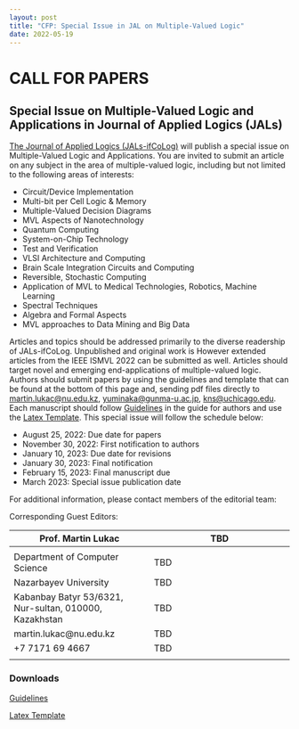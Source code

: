 ```yaml
---
layout: post
title: "CFP: Special Issue in JAL on Multiple-Valued Logic"
date: 2022-05-19
---
```



<h1>CALL FOR PAPERS</h1>

<h2>Special Issue on Multiple-Valued Logic and Applications in Journal of Applied Logics  (JALs)</h2>

[The Journal of Applied Logics (JALs-ifCoLog)](https://www.collegepublications.co.uk/ifcolog/) will publish a special issue on Multiple-Valued Logic and Applications. You are invited to submit an article on any subject in the area of multiple-valued logic, including but not limited to the following areas of interests:

- Circuit/Device Implementation    
- Multi-bit per Cell Logic & Memory
- Multiple-Valued Decision Diagrams
- MVL Aspects of Nanotechnology
- Quantum Computing
- System-on-Chip Technology
- Test and Verification
- VLSI Architecture and Computing
- Brain Scale Integration Circuits and Computing
- Reversible, Stochastic Computing
- Application of MVL to Medical Technologies, Robotics, Machine Learning
- Spectral Techniques
- Algebra and Formal Aspects
- MVL approaches to Data Mining and Big Data

Articles and topics should be addressed primarily to the diverse readership of JALs-ifCoLog. Unpublished and original work is However extended articles from the IEEE ISMVL 2022 can be submitted as well. Articles should target novel and emerging end-applications of multiple-valued logic. Authors should submit papers by using the guidelines and template that can be found at the bottom of this page and, sending pdf files directly to martin.lukac@nu.edu.kz, yuminaka@gunma-u.ac.jp, kns@uchicago.edu. Each manuscript should follow [Guidelines](/docs/GuideForAuthors.pdf) in the guide for authors and use the [Latex Template](/docs/myifcolog.cls). This special issue will follow the schedule below:


- August 25, 2022: Due date for papers 
- November 30, 2022: First notification to authors
- January 10, 2023: Due date for revisions
- January 30, 2023: Final notification
- February 15, 2023: Final manuscript due
- March 2023: Special issue publication date 


For additional information, please contact members of the editorial team:

Corresponding Guest Editors:

<table>
<colgroup>
<col width="50%" />
<col width="50%" />
</colgroup>
<thead>
<tr class="header">
<th>Prof. Martin Lukac</th>
<th>TBD</th>
</tr>
</thead>
<tbody>
<tr>
<td markdown="span"></td>
<td markdown="span"></td>
</tr>
<tr>
<td markdown="span">Department of Computer Science</td>
<td markdown="span">TBD</td>
</tr>
<tr>
<td markdown="span">Nazarbayev University</td>
<td markdown="span">TBD</td>
</tr>
<tr>
<td markdown="span">Kabanbay Batyr 53/6321, Nur-sultan, 010000, Kazakhstan</td>
<td markdown="span">TBD</td>
</tr>
<tr>
<td markdown="span">martin.lukac@nu.edu.kz</td>
<td markdown="span">TBD</td>
</tr>
<tr>
<td markdown="span">+7 7171 69 4667</td>
<td markdown="span">TBD</td>
</tr>
<tr>
<td markdown="span"></td>
<td markdown="span"></td>
</tr>
</tbody>
</table>

<h3> Downloads</h3>



[Guidelines](/docs/GuideForAuthors.pdf)

[Latex Template](/docs/myifcolog.cls)

